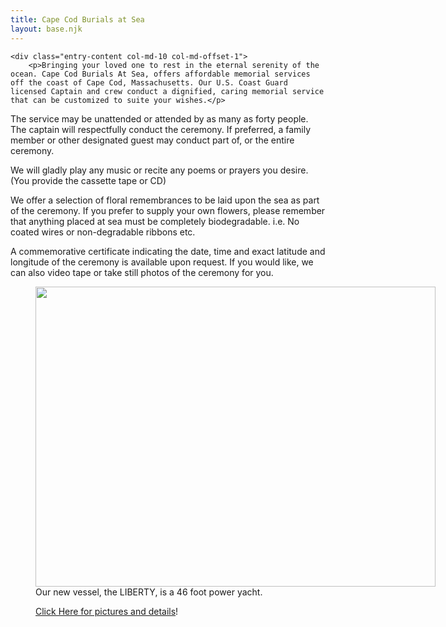 ```yaml
---
title: Cape Cod Burials at Sea
layout: base.njk
---
```


<article id="post-22" class="post-22 page type-page status-publish hentry">
	<!-- .entry-header -->

    <div class="entry-content col-md-10 col-md-offset-1">
    	<p>Bringing your loved one to rest in the eternal serenity of the ocean. Cape Cod Burials At Sea, offers affordable memorial services off the coast of Cape Cod, Massachusetts. Our U.S. Coast Guard licensed Captain and crew conduct a dignified, caring memorial service that can be customized to suite your wishes.</p>

<p>The service may be unattended or attended by as many as forty people. The captain will respectfully conduct the ceremony. If preferred, a family member or other designated guest may conduct part of, or the entire ceremony.</p>
<p>We will gladly play any music or recite any poems or prayers you desire. (You provide the cassette tape or CD)</p>
<p>We offer a selection of floral remembrances to be laid upon the sea as part of the ceremony. If you prefer to supply your own flowers, please remember that anything placed at sea must be completely biodegradable. i.e. No coated wires or non-degradable ribbons etc.</p>
<p>A commemorative certificate indicating the date, time and exact latitude and longitude of the ceremony is available upon request. If you would like, we can also video tape or take still photos of the ceremony for you.</p>
<figure id="attachment_16" aria-describedby="caption-attachment-16" style="width: 640px" class="wp-caption alignnone"><a href="http://www.charteryachtbrochure.com/LIBERTY"><img decoding="async" class="size-full wp-image-16" src="{{ '/img/LIB74051.jpg' | url }}" alt="" width="640" height="480" sizes="(max-width: 640px) 100vw, 640px" /></a><figcaption id="caption-attachment-16" class="wp-caption-text">Our new vessel, the LIBERTY, is a 46 foot power yacht.</p>
<p><a href="http://www.charteryachtbrochure.com/LIBERTY">Click Here for pictures and details</a>!</figcaption></figure>
			</div><!-- .entry-content -->

</article><!-- #post-## -->
